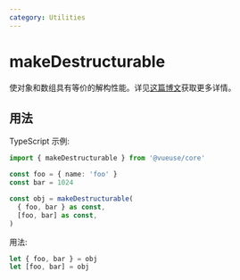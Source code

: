 ```yaml
---
category: Utilities
---
```


# makeDestructurable

使对象和数组具有等价的解构性能。详见[这篇博文](https://antfu.me/posts/destructuring-with-object-or-array/)获取更多详情。

## 用法

TypeScript 示例:

<!-- eslint-disable array-bracket-spacing -->
<!-- eslint-disable ts/no-redeclare -->

```ts
import { makeDestructurable } from '@vueuse/core'

const foo = { name: 'foo' }
const bar = 1024

const obj = makeDestructurable(
  { foo, bar } as const,
  [foo, bar] as const,
)
```

用法:

<!-- eslint-disable array-bracket-spacing -->
<!-- eslint-disable ts/no-redeclare -->

```ts
let { foo, bar } = obj
let [foo, bar] = obj
```
